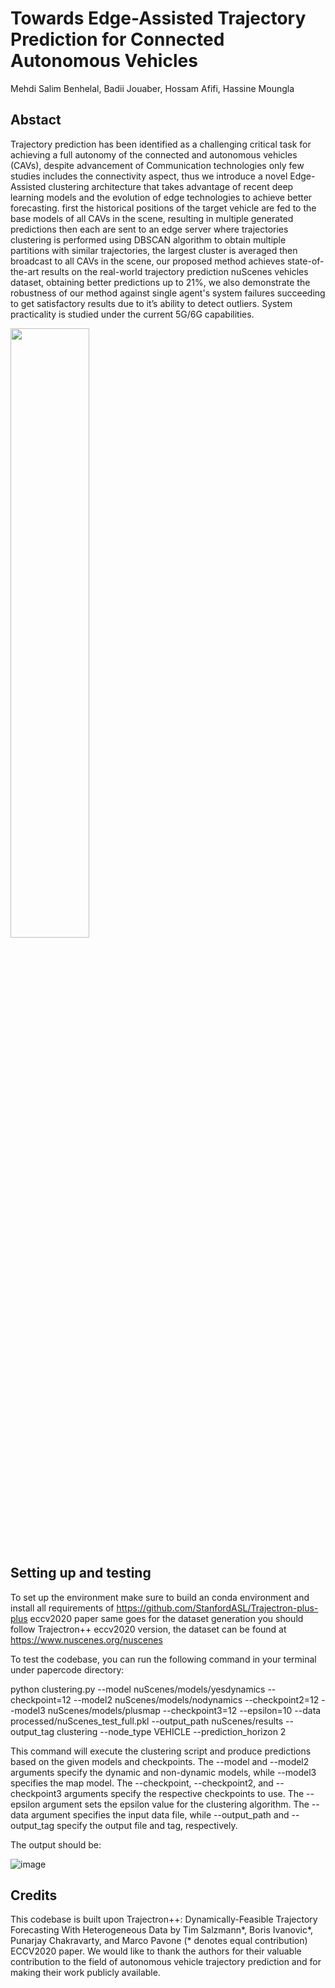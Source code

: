 # Towards Edge-Assisted Trajectory Prediction for Connected Autonomous Vehicles
Mehdi Salim Benhelal, Badii Jouaber, Hossam Afifi, Hassine Moungla

## Abstact

Trajectory prediction has been identified as a challenging critical task for achieving a full autonomy of the connected and autonomous vehicles (CAVs), despite advancement of Communication technologies  only few studies includes the connectivity aspect, thus we introduce a novel Edge-Assisted clustering architecture that takes advantage of recent deep learning models and the evolution of edge technologies to achieve better forecasting. first the historical positions of the target vehicle are fed to the base models of all CAVs in the scene, resulting in multiple generated predictions then each are sent to an edge server where trajectories clustering is performed using DBSCAN algorithm to obtain multiple partitions with similar trajectories, the largest cluster is averaged then broadcast to all CAVs in the scene, our proposed method achieves state-of-the-art results on the real-world trajectory prediction nuScenes vehicles dataset, obtaining better predictions up to 21%, we also demonstrate the robustness of our method against single agent's system failures succeeding to get satisfactory results due to it’s ability to detect outliers. System  practicality is studied under the current 5G/6G capabilities.


<img src="https://user-images.githubusercontent.com/130567644/236206993-097f1088-af9d-442f-bd14-2c98b7e42bdb.png" width=50% height=50%>

## Setting up and testing
To set up the environment make sure to build an conda environment and install all requirements of https://github.com/StanfordASL/Trajectron-plus-plus eccv2020 paper same goes for the dataset generation you should follow Trajectron++ eccv2020 version, the dataset can be found at https://www.nuscenes.org/nuscenes

To test the codebase, you can run the following command in your terminal under papercode directory:


python clustering.py --model nuScenes/models/yesdynamics --checkpoint=12 --model2 nuScenes/models/nodynamics --checkpoint2=12 --model3 nuScenes/models/plusmap --checkpoint3=12 --epsilon=10 --data processed/nuScenes_test_full.pkl --output_path nuScenes/results --output_tag clustering --node_type VEHICLE
--prediction_horizon 2


This command will execute the clustering script and produce predictions based on the given models and checkpoints. The --model and --model2 arguments specify the dynamic and non-dynamic models, while --model3 specifies the map model. The --checkpoint, --checkpoint2, and --checkpoint3 arguments specify the respective checkpoints to use. The --epsilon argument sets the epsilon value for the clustering algorithm. The --data argument specifies the input data file, while --output_path and --output_tag specify the output file and tag, respectively.


The output should be: 


![image](https://user-images.githubusercontent.com/130567644/236200982-22b3b080-a5e2-4a83-9785-7cffad42bdd7.png)
## Credits
This codebase is built upon Trajectron++: Dynamically-Feasible Trajectory Forecasting With Heterogeneous Data by Tim Salzmann*, Boris Ivanovic*, Punarjay Chakravarty, and Marco Pavone (* denotes equal contribution) ECCV2020 paper. We would like to thank the authors for their valuable contribution to the field of autonomous vehicle trajectory prediction and for making their work publicly available.
